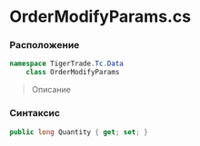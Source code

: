 
# OrderModifyParams.cs
### Расположение
```csharp
namespace TigerTrade.Tc.Data  
    class OrderModifyParams
```

> Описание

### Синтаксис
```csharp
public long Quantity { get; set; }
```
